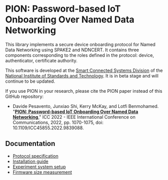 # PION: Password-based IoT Onboarding Over Named Data Networking

This library implements a secure device onboarding protocol for Named Data Networking using SPAKE2 and NDNCERT.
It contains three components corresponding to the roles defined in the protocol: device, authenticator, certificate authority.

This software is developed at the [Smart Connected Systems Division](https://www.nist.gov/ctl/smart-connected-systems-division) of the [National Institute of Standards and Technology](https://www.nist.gov/).
It is in beta stage and will continue to be updated.

If you use PION in your research, please cite the PION paper instead of this GitHub repository:

* Davide Pesavento, Junxiao Shi, Kerry McKay, and Lotfi Benmohamed. "[**PION: Password-based IoT Onboarding Over Named Data Networking**](https://www.nist.gov/publications/pion-password-based-iot-onboarding-over-named-data-networking)," ICC 2022 - IEEE International Conference on Communications, 2022, pp. 1070-1075, doi: 10.1109/ICC45855.2022.9839088.

## Documentation

* [Protocol specification](docs/protocol.md)
* [Installation guide](docs/INSTALL.md)
* [Experiment system setup](docs/expsetup.md)
* [Firmware size measurement](docs/fwsize.md)
